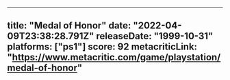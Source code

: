 
---
title: "Medal of Honor"
date: "2022-04-09T23:38:28.791Z"
releaseDate: "1999-10-31"
platforms: ["ps1"]
score: 92
metacriticLink: "https://www.metacritic.com/game/playstation/medal-of-honor"
---
